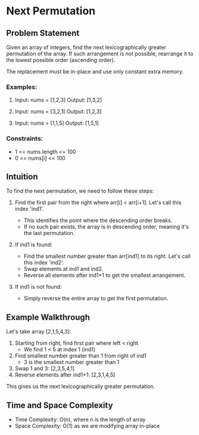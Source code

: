 # Next Permutation

## Problem Statement
Given an array of integers, find the next lexicographically greater permutation of the array. If such arrangement is not possible, rearrange it to the lowest possible order (ascending order).

The replacement must be in-place and use only constant extra memory.

### Examples:
1. Input: nums = [1,2,3]
   Output: [1,3,2]

2. Input: nums = [3,2,1]
   Output: [1,2,3]

3. Input: nums = [1,1,5]
   Output: [1,5,1]

### Constraints:
- 1 <= nums.length <= 100
- 0 <= nums[i] <= 100

## Intuition
To find the next permutation, we need to follow these steps:

1. Find the first pair from the right where arr[i] < arr[i+1]. Let's call this index 'ind1'.
   - This identifies the point where the descending order breaks.
   - If no such pair exists, the array is in descending order, meaning it's the last permutation.

2. If ind1 is found:
   - Find the smallest number greater than arr[ind1] to its right. Let's call this index 'ind2'.
   - Swap elements at ind1 and ind2.
   - Reverse all elements after ind1+1 to get the smallest arrangement.

3. If ind1 is not found:
   - Simply reverse the entire array to get the first permutation.

## Example Walkthrough
Let's take array [2,1,5,4,3]:
1. Starting from right, find first pair where left < right
   - We find 1 < 5 at index 1 (ind1)
2. Find smallest number greater than 1 from right of ind1
   - 3 is the smallest number greater than 1
3. Swap 1 and 3: [2,3,5,4,1]
4. Reverse elements after ind1+1: [2,3,1,4,5]

This gives us the next lexicographically greater permutation.

## Time and Space Complexity
- Time Complexity: O(n), where n is the length of array
- Space Complexity: O(1) as we are modifying array in-place
